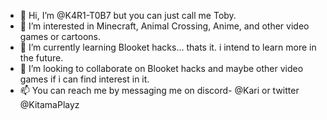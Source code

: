 - 👋 Hi, I’m @K4R1-T0B7 but you can just call me Toby.
- 👀 I’m interested in Minecraft, Animal Crossing, Anime, and other video games or cartoons.
- 🌱 I’m currently learning Blooket hacks... thats it. i intend to learn more in the future.
- 💞️ I’m looking to collaborate on Blooket hacks and maybe other video games if i can find interest in it.
- 📫 You can reach me by messaging me on discord- @Kari or twitter @KitamaPlayz

<!---
K4R1-T0B7/K4R1-T0B7 is a ✨ special ✨ repository because its `README.md` (this file) appears on your GitHub profile.
You can click the Preview link to take a look at your changes.
--->
